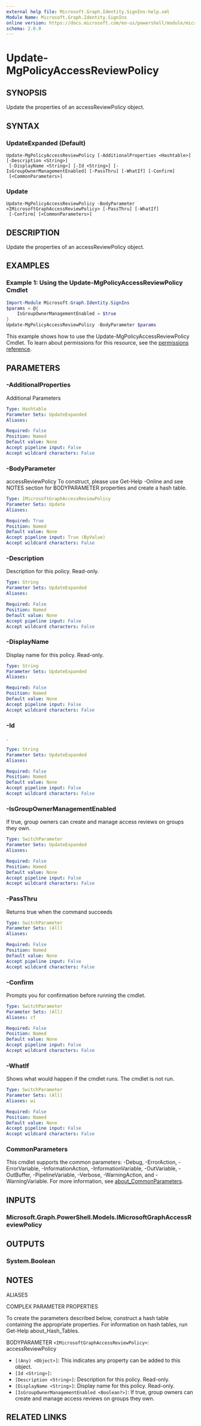 ```yaml
---
external help file: Microsoft.Graph.Identity.SignIns-help.xml
Module Name: Microsoft.Graph.Identity.SignIns
online version: https://docs.microsoft.com/en-us/powershell/module/microsoft.graph.identity.signins/update-mgpolicyaccessreviewpolicy
schema: 2.0.0
---
```


# Update-MgPolicyAccessReviewPolicy

## SYNOPSIS
Update the properties of an accessReviewPolicy object.

## SYNTAX

### UpdateExpanded (Default)
```
Update-MgPolicyAccessReviewPolicy [-AdditionalProperties <Hashtable>] [-Description <String>]
 [-DisplayName <String>] [-Id <String>] [-IsGroupOwnerManagementEnabled] [-PassThru] [-WhatIf] [-Confirm]
 [<CommonParameters>]
```

### Update
```
Update-MgPolicyAccessReviewPolicy -BodyParameter <IMicrosoftGraphAccessReviewPolicy> [-PassThru] [-WhatIf]
 [-Confirm] [<CommonParameters>]
```

## DESCRIPTION
Update the properties of an accessReviewPolicy object.

## EXAMPLES

### Example 1: Using the Update-MgPolicyAccessReviewPolicy Cmdlet
```powershell
Import-Module Microsoft.Graph.Identity.SignIns
$params = @{
	IsGroupOwnerManagementEnabled = $true
}
Update-MgPolicyAccessReviewPolicy -BodyParameter $params
```

This example shows how to use the Update-MgPolicyAccessReviewPolicy Cmdlet.
To learn about permissions for this resource, see the [permissions reference](/graph/permissions-reference).

## PARAMETERS

### -AdditionalProperties
Additional Parameters

```yaml
Type: Hashtable
Parameter Sets: UpdateExpanded
Aliases:

Required: False
Position: Named
Default value: None
Accept pipeline input: False
Accept wildcard characters: False
```

### -BodyParameter
accessReviewPolicy
To construct, please use Get-Help -Online and see NOTES section for BODYPARAMETER properties and create a hash table.

```yaml
Type: IMicrosoftGraphAccessReviewPolicy
Parameter Sets: Update
Aliases:

Required: True
Position: Named
Default value: None
Accept pipeline input: True (ByValue)
Accept wildcard characters: False
```

### -Description
Description for this policy.
Read-only.

```yaml
Type: String
Parameter Sets: UpdateExpanded
Aliases:

Required: False
Position: Named
Default value: None
Accept pipeline input: False
Accept wildcard characters: False
```

### -DisplayName
Display name for this policy.
Read-only.

```yaml
Type: String
Parameter Sets: UpdateExpanded
Aliases:

Required: False
Position: Named
Default value: None
Accept pipeline input: False
Accept wildcard characters: False
```

### -Id
.

```yaml
Type: String
Parameter Sets: UpdateExpanded
Aliases:

Required: False
Position: Named
Default value: None
Accept pipeline input: False
Accept wildcard characters: False
```

### -IsGroupOwnerManagementEnabled
If true, group owners can create and manage access reviews on groups they own.

```yaml
Type: SwitchParameter
Parameter Sets: UpdateExpanded
Aliases:

Required: False
Position: Named
Default value: None
Accept pipeline input: False
Accept wildcard characters: False
```

### -PassThru
Returns true when the command succeeds

```yaml
Type: SwitchParameter
Parameter Sets: (All)
Aliases:

Required: False
Position: Named
Default value: None
Accept pipeline input: False
Accept wildcard characters: False
```

### -Confirm
Prompts you for confirmation before running the cmdlet.

```yaml
Type: SwitchParameter
Parameter Sets: (All)
Aliases: cf

Required: False
Position: Named
Default value: None
Accept pipeline input: False
Accept wildcard characters: False
```

### -WhatIf
Shows what would happen if the cmdlet runs.
The cmdlet is not run.

```yaml
Type: SwitchParameter
Parameter Sets: (All)
Aliases: wi

Required: False
Position: Named
Default value: None
Accept pipeline input: False
Accept wildcard characters: False
```

### CommonParameters
This cmdlet supports the common parameters: -Debug, -ErrorAction, -ErrorVariable, -InformationAction, -InformationVariable, -OutVariable, -OutBuffer, -PipelineVariable, -Verbose, -WarningAction, and -WarningVariable. For more information, see [about_CommonParameters](http://go.microsoft.com/fwlink/?LinkID=113216).

## INPUTS

### Microsoft.Graph.PowerShell.Models.IMicrosoftGraphAccessReviewPolicy
## OUTPUTS

### System.Boolean
## NOTES

ALIASES

COMPLEX PARAMETER PROPERTIES

To create the parameters described below, construct a hash table containing the appropriate properties. For information on hash tables, run Get-Help about_Hash_Tables.


BODYPARAMETER `<IMicrosoftGraphAccessReviewPolicy>`: accessReviewPolicy
  - `[(Any) <Object>]`: This indicates any property can be added to this object.
  - `[Id <String>]`: 
  - `[Description <String>]`: Description for this policy. Read-only.
  - `[DisplayName <String>]`: Display name for this policy. Read-only.
  - `[IsGroupOwnerManagementEnabled <Boolean?>]`: If true, group owners can create and manage access reviews on groups they own.

## RELATED LINKS
